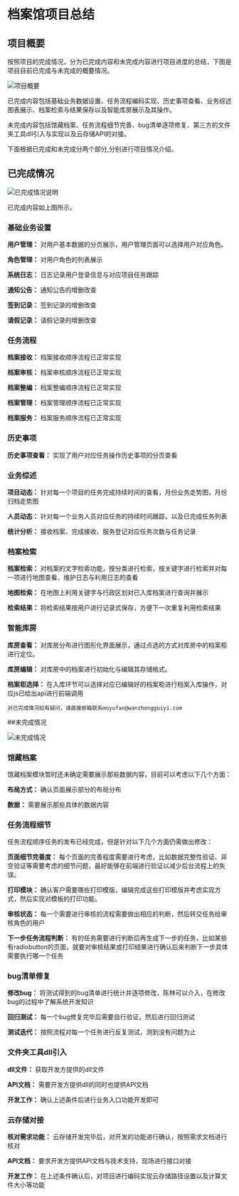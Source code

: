 # 档案馆项目总结


## 项目概要
按照项目的完成情况，分为已完成内容和未完成内容进行项目进度的总结，下图是项目目前已完成与未完成的概要情况。

![项目概要](/Users/mmmooo/Desktop/档案馆项目.png)

已完成内容包括基础业务数据设置、任务流程编码实现、历史事项查看、业务综述图表展示、档案检索与结果保存以及智能库房展示及其操作。

未完成内容包括馆藏档案、任务流程细节完善、bug清单逐项修复、第三方的文件夹工具dll引入与实现以及云存储API的对接。

下面根据已完成和未完成分两个部分,分别进行项目情况介绍。

## 已完成情况

![已完成情况说明](/Users/mmmooo/Desktop/已完成.png)

已完成内容如上图所示。

### 基础业务设置

**用户管理：** 对用户基本数据的分页展示，用户管理页面可以选择用户对应角色。

**角色管理：** 对用户角色的列表展示

**系统日志：** 日志记录用户登录信息与对应项目任务跟踪

**通知公告：** 通知公告的增删改查

**签到记录：** 签到记录的增删改查

**请假记录：** 请假记录的增删改查

### 任务流程

**档案接收：** 档案接收顺序流程已正常实现

**档案审核：** 档案审核顺序流程已正常实现

**档案整编：** 档案整编顺序流程已正常实现

**档案管理：** 档案管理顺序流程已正常实现

**档案服务：** 档案服务顺序流程已正常实现

### 历史事项

**历史事项查看：** 实现了用户对应任务操作历史事项的分页查看

### 业务综述

**项目动态：** 针对每一个项目的任务完成持续时间的查看，月份业务走势图，月份归档走势图

**人员动态：** 针对每一个业务人员对应任务的持续时间跟踪，以及已完成任务列表

**统计分析：** 接收档案、完成接收、服务登记对应任务次数与任务记录

### 档案检索
**档案检索：** 对档案的文字检索功能，按分类进行检索，按关键字进行检索并对每一项进行地图查看、维护日志与利用日志的查看

**地图检索：** 在地图上利用关键字与行政区划对已入库档案进行查询并展示

**检索结果：** 将检索结果按用户进行记录式保存，方便下一次重复利用检索结果

### 智能库房
**库房查看：** 对库房分布进行图形化界面展示，通过点选的方式对库房中的档案柜进行定位。

**库房编辑：** 对库房中的档案进行初始化与编辑其存储格式。

**档案柜选择：** 在入库环节可以选择对应已编辑好的档案柜进行档案入库操作，对应js已给出api进行前端调用


`
对已完成情况如有疑问，请直接邮箱联系moyufan@wanzhongguiyi.com
`

##未完成情况

![未完成情况](/Users/mmmooo/Desktop/未完成.png)

### 馆藏档案
馆藏档案模块暂时还未确定需要展示那些数据内容，目前可以考虑以下几个方面：

**布局方式：** 确认页面展示部分的布局分布

**数据：** 需要展示那些具体的数据内容

### 任务流程细节
任务流程顺序任务的发布已经完成，但是针对以下几个方面仍需做出修改：

**页面细节完善度：** 每个页面的完善程度需要进行考虑，比如数据完整性验证、非空验证等需要考虑的细节问题，最好能够在前端进行验证以减少后台流程上的失误。

**打印模块：** 确认客户需要哪些打印模版，编辑完成这些打印模版并考虑实现方式，然后实现对模板的打印功能。

**审核状态：** 每一个需要进行审核的流程需要做出相应的判断，然后转交任务给审核角色的用户

**下一步任务流程判断：** 有的任务需要进行判断后再生成下一步的任务，比如某些有radiobutton的页面，就要对审核结果或打印结果进行确认后来判断下一步具体需要执行哪一个任务

### bug清单修复
**修改bug：** 将测试得到的bug清单进行统计并逐项修改，陈林可以介入，在修改bug的过程中了解系统开发知识

**回归测试：** 每一个bug修复完毕后需要自行验证，然后进行回归测试

**测试迭代：** 按照流程对每一个任务进行反复测试，测到没有问题为止

### 文件夹工具dll引入
**dll文件：** 获取开发方提供的dll文件

**API文档：** 需要开发方提供dll的同时也提供API文档

**开发工作：** 确认上述条件后进行业务入口功能开发即可

### 云存储对接

**核对需求功能：** 云存储开发完毕后，对开发的功能进行确认，按照需求文档进行核对

**API文档：** 要求开发方提供API文档与技术支持，现场进行接口对接

**开发工作：** 在上述条件确认后，对项目进行编码实现云存储路径设置以及计算文件大小等功能

